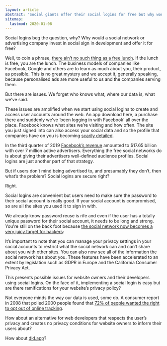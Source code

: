 ```yaml
---
layout: article
abstract: "Social giants offer their social logins for free but why would they do this and how does it affect our privacy?"
sitemap:
  lastmod: 2020-01-08
---
```


Social logins beg the question, why? Why would a social network or advertising company invest in social sign in development and offer it for free?

Well, to coin a phrase, [there ain’t no such thing as a free lunch](https://en.wikipedia.org/wiki/There_ain%27t_no_such_thing_as_a_free_lunch).  If the lunch is free, you are the lunch.  The business models of companies like Facebook, Google and others are to learn as much about you, their product, as possible.  This is no great mystery and we accept it, generally speaking, because personalised ads are more useful to us and the companies serving them.

But there are issues. We forget who knows what, where our data is, what we’ve said.

These issues are amplified when we start using social logins to create and access user accounts around the web.  An app download here, a purchase there and suddenly we’ve ‘been logging in with Facebook’ all over the place.  Facebook knows what sites we’re visiting and how often.   The site you just signed into can also access your social data and so the profile that companies have on you is becoming [scarily detailed](https://www.theguardian.com/commentisfree/2018/mar/28/all-the-data-facebook-google-has-on-you-privacy).

In the third quarter of 2019 [Facebook’s revenue](https://www.statista.com/statistics/422035/facebooks-quarterly-global-revenue/) amounted to $17.65 billion with over 7 million active advertisers. Everything the free social networks do is about giving their advertisers well-defined audience profiles.  Social logins are just another part of that strategy.

But if users don’t mind being advertised to, and presumably they don’t, then what’s the problem? Social logins are secure right?

Right.  

Social logins are convenient but users need to make sure the password to their social account is really good.   If your social account is compromised, so are all the sites you used it to sign in with.  

We already know password reuse is rife and even if the user has a totally unique password for their social account, it needs to be long and strong.  You're still on the back foot because [the social network now becomes a very juicy target for hackers](https://www.wired.co.uk/article/facebook-hack-beach-single-sign-on-social-login):

It’s important to note that you can manage your privacy settings in your social accounts to restrict what the social network can and can’t share about you with other sites.  You can also now see all of the information the social network has about you.  These features have been accelerated to an extent by legislation such as GDPR in Europe and the California Consumer Privacy Act.

This presents possible issues for website owners and their developers using social logins. On the face of it, implementing a social login is easy but are there ramifications for your website’s privacy policy?

Not everyone minds the way our data is used, some do.  A consumer report in 2008 that polled 2000 people found that [72% of people wanted the right to opt out of online tracking](https://www.nytimes.com/2012/02/05/opinion/sunday/facebook-is-using-you.html).

How about an alternative for web developers that respects the user’s privacy and creates no privacy conditions for website owners to inform their users about?

How about [did.app](https://did.app)?
